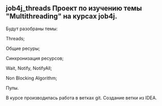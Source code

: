 job4j_threads Проект по изучению темы "Multithreading" на курсах job4j. 
---
Будут разобраны темы:

Threads;

Общие ресуры;

Синхронизация ресурсов;

Wait, Notify, NotifyAll;

Non Blocking Algorithm;

Пулы.

В курсе производилась работа в ветках git. Создание ветки из IDEA.
